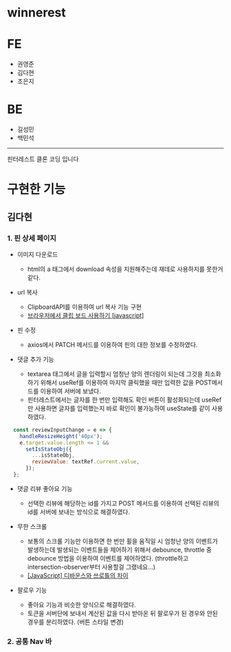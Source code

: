 # winnerest

# FE

- 권영준
- 김다현
- 조은지

# BE

- 길성민
- 백민석

---

핀터레스트 클론 코딩 입니다

# 구현한 기능

## 김다현
### 1. 핀 상세 페이지

- 이미지 다운로드
   - html의 a 태그에서 download 속성을 지원해주는데 재데로 사용하지를 못한거 같다.

- url 복사
   - ClipboardAPI를 이용하여 url 복사 기능 구현
   - [브라우저에서 클립 보드 사용하기 [javascript]](https://goldenthumb.net/Clipboard-API)

- 핀 수정
   - axios에서 PATCH 메서드를 이용하여 핀의 대한 정보를 수정하였다.

- 댓글 추가 기능
   - textarea 태그에서 글을 입력할시 엄청난 양의 렌더링이 되는데 그것을 최소화 하기 위해서 useRef를 이용하여 마지막 클릭했을 때만 입력한 값을 POST메서드를 이용하여 서버에 보냈다.
   - 핀터레스트에서는 글자를 한 번만 입력해도 확인 버튼이 활성화되는데 useRef만 사용하면 글자를 입력했는지 바로 확인이 불가능하여 useState를 같이 사용하였다.


```js
  const reviewInputChange = e => {
    handleResizeHeight('40px');
    e.target.value.length <= 1 &&
      setIsStateObj({
        ...isStateObj,
        reviewValue: textRef.current.value,
      });
  };
```

- 댓글 리뷰 좋아요 기능
   - 선택한 리뷰에 해당하는 id를 가지고 POST 메서드를 이용하여 선택된 리뷰의 id를 서버에 보내는 방식으로 해결하였다.

- 무한 스크롤
   - 보통의 스크롤 기능만 이용하면 한 번만 휠을 움직일 시 엄청난 양의 이벤트가 발생하는데 발생되는 이벤트들을 제어하기 위해서 debounce, throttle 중 debounce 방법을 이용하여 이벤트를 제어하였다. (throttle하고 intersection-observer부터 사용할걸 그랬네요...)
   - [[JavaScript] 디바운스와 쓰로틀의 차이](https://velog.io/@plu457/JavaScript-%EB%94%94%EB%B0%94%EC%9A%B4%EC%8A%A4%EC%99%80-%EC%93%B0%EB%A1%9C%ED%8B%80%EC%9D%98-%EC%B0%A8%EC%9D%B4)

- 팔로우 기능
   - 좋아요 기능과 비슷한 양식으로 해결하였다.
   - 토큰을 서버단에 보내서 계산된 값을 다시 받아온 뒤 팔로우가 된 경우와 안된 경우를 분리하였다. (버튼 스타일 변경)

### 2. 공통 Nav 바
